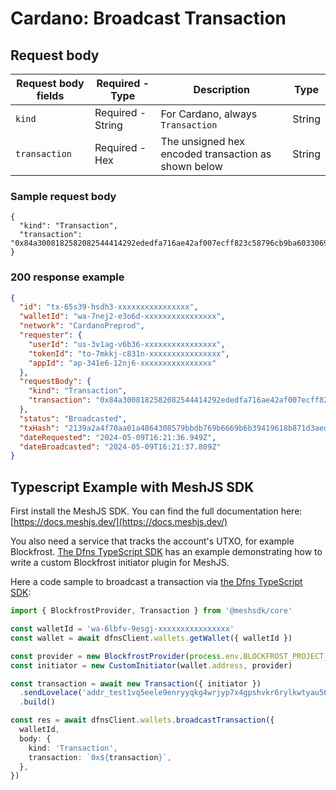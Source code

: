 # Cardano: Broadcast Transaction

## Request body <a href="#transaction-request-body" id="transaction-request-body"></a>

| Request body fields | Required - Type   | Description                                         | Type   |
| ------------------- | ----------------- | --------------------------------------------------- | ------ |
| `kind`              | Required - String | For Cardano, always `Transaction`                   | String |
| `transaction`       | Required - Hex    | The unsigned hex encoded transaction as shown below | String |

### Sample request body <a href="#sample-transaction-request" id="sample-transaction-request"></a>

```shell
{
  "kind": "Transaction",
  "transaction": "0x84a3008182582082544414292ededfa716ae42af007ecff823c58796cb9ba60330699fb4d55d7901018282581d60112f2721059581f2a8f9986638359b83c567a61d5486ed0e16c818621a000cf4ae82581d60112f2721059581f2a8f9986638359b83c567a61d5486ed0e16c818621b0000000253db20cd021a00028785a0f5f6"
}
```

### 200 response example <a href="#transaction-response-example" id="transaction-response-example"></a>

```json
{
  "id": "tx-65s39-hsdh3-xxxxxxxxxxxxxxxx",
  "walletId": "wa-7nej2-e3o6d-xxxxxxxxxxxxxxxx",
  "network": "CardanoPreprod",
  "requester": {
    "userId": "us-3v1ag-v6b36-xxxxxxxxxxxxxxxx",
    "tokenId": "to-7mkkj-c831n-xxxxxxxxxxxxxxxx",
    "appId": "ap-341e6-12nj6-xxxxxxxxxxxxxxxx"
  },
  "requestBody": {
    "kind": "Transaction",
    "transaction": "0x84a3008182582082544414292ededfa716ae42af007ecff823c58796cb9ba60330699fb4d55d7901018282581d60112f2721059581f2a8f9986638359b83c567a61d5486ed0e16c818621a000cf4ae82581d60112f2721059581f2a8f9986638359b83c567a61d5486ed0e16c818621b0000000253db20cd021a00028785a0f5f6"
  },
  "status": "Broadcasted",
  "txHash": "2139a2a4f70aa01a4864308579bbdb769b6669b6b39419618b871d3aed3a82e6",
  "dateRequested": "2024-05-09T16:21:36.949Z",
  "dateBroadcasted": "2024-05-09T16:21:37.809Z"
}
```

## Typescript Example with MeshJS SDK

First install the MeshJS SDK. You can find the full documentation here: [https://docs.meshjs.dev/](https://docs.meshjs.dev/)

You also need a service that tracks the account's UTXO, for example Blockfrost. [The Dfns TypeScript SDK](https://github.com/dfns/dfns-sdk-ts) has an example demonstrating how to write a custom Blockfrost initiator plugin for MeshJS.

Here a code sample to broadcast a transaction via [the Dfns TypeScript SDK](https://github.com/dfns/dfns-sdk-ts):

```typescript
import { BlockfrostProvider, Transaction } from '@meshsdk/core'

const walletId = 'wa-6lbfv-9esgj-xxxxxxxxxxxxxxxx'
const wallet = await dfnsClient.wallets.getWallet({ walletId })

const provider = new BlockfrostProvider(process.env.BLOCKFROST_PROJECT_ID!)
const initiator = new CustomInitiator(wallet.address, provider)

const transaction = await new Transaction({ initiator })
  .sendLovelace('addr_test1vq5eele9enryyqkg4wrjyp7x4gpshvkr6rylkwtyau56g3qgrcks9', '1000000')
  .build()

const res = await dfnsClient.wallets.broadcastTransaction({
  walletId,
  body: {
    kind: 'Transaction',
    transaction: `0x${transaction}`,
  },
})
```
